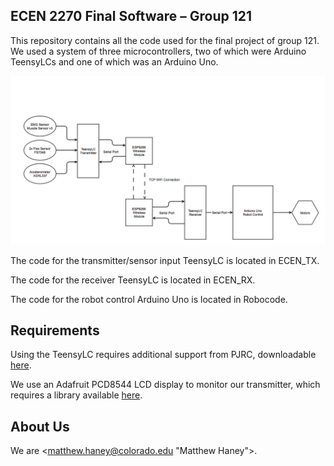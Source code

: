 ## ECEN 2270 Final Software – Group 121

This repository contains all the code used for the final project of group 121.  We used a system of three microcontrollers, two of which were Arduino TeensyLCs and one of which was an Arduino Uno.

![Block Diagram](/blkdgrm.png "Block Diagram")

The code for the transmitter/sensor input TeensyLC is located in ECEN_TX.

The code for the receiver TeensyLC is located in ECEN_RX.

The code for the robot control Arduino Uno is located in Robocode.

## Requirements

Using the TeensyLC requires additional support from PJRC, downloadable [here](https://www.pjrc.com/teensy/td_download.html).

We use an Adafruit PCD8544 LCD display to monitor our transmitter, which requires a library available [here](https://github.com/adafruit/Adafruit-PCD8544-Nokia-5110-LCD-library).

## About Us

We are <matthew.haney@colorado.edu "Matthew Haney">.